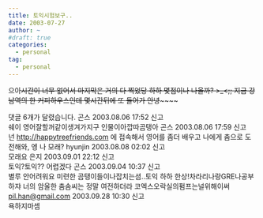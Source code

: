 ```yaml
---
title: 토익시험보구..
date: 2003-07-27
author: ~
#draft: true
categories:
  - personal
tag:
  - personal
---
```




으아~~시간이 너무 없어서 마지막은 거의 다 찍었당
하하
몇점이나 나올까? >_<;;
지금 강남역의 한 커피하우스인데
몇시간뒤에 또 들어가
안녕~~~~~~


 댓글  6개가 달렸습니다.
 곤스 2003.08.06 17:52 신고   
쉐이 영어잘할꺼같이생겨가지구 인물이아깝따곰탱아
 곤스 2003.08.06 17:59 신고   
넌 http://happytreefriends.com 에 접속해서 영어를 좀더 배우고 나에게 춤으로 도전해와, 엥 나 모래?
 hyunjin 2003.08.08 02:02 신고   
모래요
 은지 2003.09.01 22:12 신고   
토익?토익?? 어렵겠다
 곤스 2003.09.04 10:37 신고   
별루 안어려워요 미련한 곰탱이들이나잡치는셤..토익 하하
한상!차라리나랑GRE나공부하쟈
너의 암울한 춤솜씨는 정말 여전하더라
코엑스오락실의펌프는널위해이써
 pil.han@gmail.com 2003.09.28 10:30 신고   
욕하지마셈




